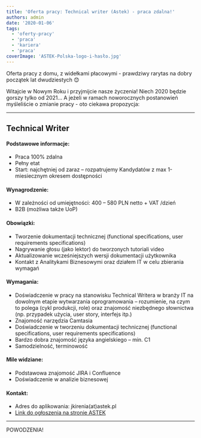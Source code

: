 ```yaml
---
title: 'Oferta pracy: Technical writer (Astek) - praca zdalna!'
authors: admin
date: '2020-01-06'
tags:
  - 'oferty-pracy'
  - 'praca'
  - 'kariera'
  - 'praca'
coverImage: 'ASTEK-Polska-logo-i-hasło.jpg'
---
```


Oferta pracy z domu, z widełkami płacowymi - prawdziwy rarytas na dobry początek
lat dwudziestych 😊

<!--truncate-->

Witajcie w Nowym Roku i przyjmijcie nasze życzenia! Niech 2020 będzie gorszy
tylko od 2021... A jeżeli w ramach noworocznych postanowień myśleliście o
zmianie pracy - oto ciekawa propozycja:

---

## **Technical Writer**

#### Podstawowe informacje:

- Praca 100% zdalna
- Pełny etat
- Start: najchętniej od zaraz – rozpatrujemy Kandydatów z max 1-miesiecznym
  okresem dostępności

#### Wynagrodzenie:

- W zależności od umiejętności: 400 – 580 PLN netto + VAT /dzień
- B2B (możliwa także UoP)

#### Obowiązki:

- Tworzenie dokumentacji technicznej (functional specifications, user
  requirements specifications)
- Nagrywanie głosu (jako lektor) do tworzonych tutoriali video
- Aktualizowanie wcześniejszych wersji dokumentacji użytkownika
- Kontakt z Analitykami Biznesowymi oraz działem IT w celu zbierania wymagań

#### Wymagania:

- Doświadczenie w pracy na stanowisku Technical Writera w branży IT na dowolnym
  etapie wytwarzania oprogramowania – rozumienie, na czym to polega (cykl
  produkcji, role) oraz znajomość niezbędnego słownictwa (np. przypadek użycia,
  user story, interfejs itp.)
- Znajomość narzędzia Camtasia
- Doświadczenie w tworzeniu dokumentacji technicznej (functional specifications,
  user requirements specifications)
- Bardzo dobra znajomość języka angielskiego – min. C1
- Samodzielność, terminowość

#### Mile widziane:

- Podstawowa znajomość JIRA i Confluence
- Doświadczenie w analizie biznesowej

#### Kontakt:

- Adres do aplikowania: jkirenia(at)astek.pl
- [Link do ogłoszenia na stronie ASTEK](http://astek.pl/oferty/technical-writer-3046274/)

---

POWODZENIA!
